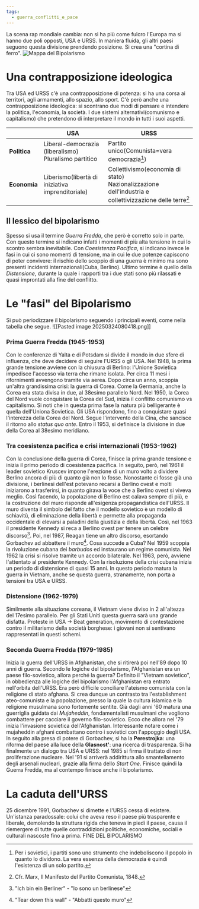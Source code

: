 ```yaml
---
tags:
  - guerra_conflitti_e_pace
---
```

La scena rap mondiale cambia: non si ha più come fulcro l'Europa ma si hanno due poli opposti, USA e URSS. In maniera fluida, gli altri paesi seguono questa divisione prendendo posizione. Si crea una "cortina di ferro".
![Mappa del Bipolarismo](1200px-Iron_Curtain_map.svg.png)

# Una contrapposizione ideologica

Tra USA ed URSS c'è una contrapposizione di potenza: si ha una corsa ai territori, agli armamenti, allo spazio, allo sport. C'è però anche una contrapposizione ideologica: si scontrano due modi di pensare e intendere la politica, l'economia, la società. I due sistemi alternativi(comunismo e capitalismo) che pretendono di interpretare il mondo in tutti i suoi aspetti.

|              | USA                                                      | URSS                                                                                                      |
| ------------ | -------------------------------------------------------- | --------------------------------------------------------------------------------------------------------- |
| **Politica** | Liberal-democrazia (liberalismo)<br>Pluralismo partitico | Partito unico(Comunista=vera democrazia[^1])<br>                                                          |
| **Economia** | Liberismo(libertà di iniziativa imprenditoriale)         | Collettivismo(economia di stato)<br>Nazionalizzazione dell'industria e collettivizzazione delle terre[^2] |

## Il lessico del bipolarismo

Spesso si usa il termine *Guerra Fredda*, che però è corretto solo in parte. Con questo termine si indicano infatti i momenti di più alta tensione in cui lo scontro sembra inevitabile. Con *Coesistenza Pacifica*, si indicano invece le fasi in cui ci sono momenti di tensione, ma in cui le due potenze capiscono di poter convivere: il rischio dello scoppio di una guerra è minimo ma sono presenti incidenti internazionali(Cuba, Berlino).
Ultimo termine è quello della *Distensione*, durante la quale i rapporti tra i due stati sono più rilassati e quasi improntati alla fine del conflitto. 

# Le "fasi" del Bipolarismo

Si può periodizzare il bipolarismo seguendo i principali eventi, come nella tabella che segue.
![[Pasted image 20250324080418.png]]

### Prima Guerra Fredda (1945-1953)

Con le conferenze di Yalta e di Potsdam si divide il mondo in due sfere di influenza, che deve decidere di seguire l'URSS o gli USA. 
Nel 1948, la prima grande tensione avviene con la chiusura di Berlino: l'Unione Sovietica impedisce l'accesso via terra che rimane isolata. Per circa 11 mesi i rifornimenti avvengono tramite via aerea. 
Dopo circa un anno, scoppia un'altra grandissima crisi: la guerra di Corea. Come la Germania, anche la Corea era stata divisa in due, al 38esimo parallelo Nord. Nel 1950, la Corea del Nord vuole conquistare la Corea del Sud, inizia il conflitto comunismo vs capitalismo. Si noti che in questa prima fase la natura più belligerante è quella dell'Uniona Sovietica. Gli USA rispondono, fino a conquistare quasi l'interezza della Corea del Nord. Segue l'intervento della Cina, che sancisce il ritorno allo *status quo ante*. Entro il 1953, si definisce la divisione in due della Corea al 38esimo meridiano. 

### Tra coesistenza pacifica e crisi internazionali (1953-1962)

Con la conclusione della guerra di Corea, finisce la prima grande tensione e inizia il primo periodo di coesistenza pacifica. 
In seguito, però, nel 1961 il leader sovietico Kruscev impone l'erezione di un muro volto a dividere Berlino ancora di più di quanto già non lo fosse. Nonostante ci fosse già una divisione, i berlinesi dell'est potevano recarsi a Berlino ovest e molti iniziarono a trasferirsi, in quanto girava la voce che a Berlino ovest si viveva meglio. Così facendo, la popolazione di Berlino est calava sempre di più, e la costruzione del muro risponde all'esigenza propagandistica dell'URSS. Il muro diventa il simbolo del fatto che il modello sovietico è un modello di schiavitù, di eliminazione della libertà e permette alla propaganda occidentale di elevarsi a paladini della giustizia e della libertà. Così, nel 1963 il presidente Kennedy si reca a Berlino ovest per tenere un celebre discorso[^3]. Poi, nel 1987, Reagan tiene un altro discorso, esortando Gorbachev ad abbattere il muro[^4]. 
Cosa succede a Cuba? Nel 1959 scoppia la rivoluzione cubana dei *barbudos* ed instaurano un regime comunista. Nel 1962 la crisi si risolve tramite un accordo bilaterale. Nel 1963, però, avviene l'attentato al presidente Kennedy.
Con la risoluzione della crisi cubana inizia un periodo di distensione di quasi 15 anni. 
In questo periodo matura la guerra in Vietnam, anche se questa guerra, stranamente, non porta a tensioni tra USA e URSS. 

### Distensione (1962-1979)

Similmente alla situazione coreana, il Vietnam viene diviso in 2 all'altezza del 17esimo parallelo. 
Per gli Stati Uniti questa guerra sarà una grande disfatta. 
Proteste in USA -> Beat generation, movimento di contestazione contro il militarismo della società borghese: i giovani non si sentivano rappresentati in questi schemi. 

### Seconda Guerra Fredda (1979-1985)

Inizia la guerra dell'URSS in Afghanistan, che si ritirerà poi nell'89 dopo 10 anni di guerra. Secondo le logiche del bipolarismo, l'Afghanistan era un paese filo-sovietico, allora perché la guerra? 
Definito il "Vietnam sovietico", in obbedienza alle logiche del bipolarismo l'Afghanistan era entrato nell'orbita dell'URSS. Era però difficile conciliare l'ateismo comunista con la religione di stato afghana. Si crea dunque un contrasto tra l'establishment ateo-comunista e la popolazione, presso la quale la cultura islamica e la religione musulmana sono fortemente sentite. Già dagli anni '60 matura una guerriglia guidata dai *Mujaheddin*, fondamentalisti musulmani che vogliono combattere per cacciare il governo filo-sovietico. Ecco che allora nel '79 inizia l'invasione sovietica dell'Afghanistan. 
Interessante notare come i mujaheddin afghani combattano contro i sovietici con l'appoggio degli USA. 
In seguito alla presa di potere di Gorbachev, si ha la **Perestrojka**: una riforma del paese alla luce della **Glasnost'**: una ricerca di trasparenza.
Si ha finalmente un dialogo tra USA e URSS: nel 1985 si firma il trattato di non proliferazione nucleare.
Nel '91 si arriverà addirittura allo smantellamento degli arsenali nucleari, grazie alla firma dello *Start One*. 
Finisce quindi la Guerra Fredda, ma al contempo finisce anche il bipolarismo.

# La caduta dell'URSS

25 dicembre 1991, Gorbachev si dimette e l'URSS cessa di esistere. Un'istanza paradossale: colui che aveva reso il paese più trasparente e liberale, demolendo la struttura rigida che teneva in piedi il paese, causa il riemergere di tutte quelle contraddizioni politiche, economiche, sociali e culturali nascoste fino a prima. 
FINE DEL BIPOLARISMO





[^1]: Per i sovietici, i partiti sono uno strumento che indeboliscono il popolo in quanto lo dividono. La vera essenza della democrazia è quindi l'esistenza di un solo partito. 
[^2]: Cfr. Marx, Il Manifesto del Partito Comunista, 1848.

[^3]: "Ich bin ein Berliner" - "Io sono un berlinese"

[^4]: "Tear down this wall" - "Abbatti questo muro"
